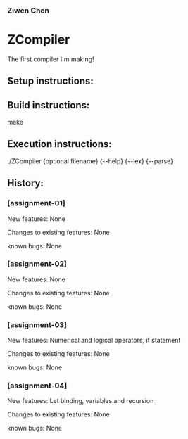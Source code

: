 ### Ziwen Chen
# ZCompiler

The first compiler I'm making!

## Setup instructions:

## Build instructions:
make

## Execution instructions:
./ZCompiler {optional filename} {--help} {--lex} {--parse}

## History:

### [assignment-01]
New features: None

Changes to existing features: None

known bugs: None

### [assignment-02]
New features: None

Changes to existing features: None

known bugs: None

### [assignment-03]
New features: Numerical and logical operators, if statement

Changes to existing features: None

known bugs: None

### [assignment-04]
New features: Let binding, variables and recursion

Changes to existing features: None

known bugs: None
